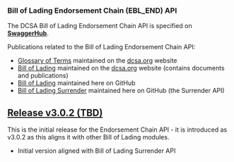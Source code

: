 ### Bill of Lading Endorsement Chain (EBL_END) API

The DCSA Bill of Lading Endorsement Chain API is specified on [**SwaggerHub**](https://app.swaggerhub.com/apis/dcsaorg/DCSA_EBL_END).

Publications related to the Bill of Lading Endorsement Chain API:
- [Glossary of Terms](https://knowledge.dcsa.org/s/glossary) maintained on the [dcsa.org](https://dcsa.org) website
- [Bill of Lading](https://dcsa.org/standards/ebill-of-lading/) maintained on the [dcsa.org](https://dcsa.org) website (contains documents and publications)
- [Bill of Lading](./../) maintained here on GitHub
- [Bill of Lading Surrender](./../surrender/) maintained here on GitHub (the Surrender API)

<a name="v302"></a>[Release v3.0.2 (TBD)](https://app.swaggerhub.com/apis-docs/dcsaorg/DCSA_EBL_END/3.0.2)
---
This is the initial release for the Endorsement Chain API - it is introduced as v3.0.2 as this aligns it with other Bill of Lading modules.
- Initial version aligned with Bill of Lading Surrender API
